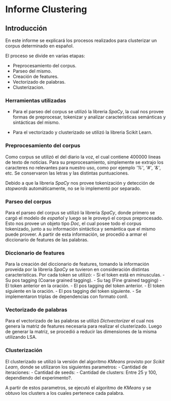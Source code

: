 # Informe Clustering


## Introducción

En este informe se explicará los procesos realizados para clusterizar un corpus determinado en español.

El proceso se divide en varias etapas:
  - Preprocesamiento del corpus.
  - Parseo del mismo.
  - Creación de features.
  - Vectorizado de palabras.
  - Clusterizacion.
  
### Herramientas utilizadas
  - Para el parseo del corpus se utilizó la libreria _SpaCy_, la cual nos provee formas de preprocesar,
  tokenizar y analizar caracteristicas semánticas y sintácticas del mismo.
  
  - Para el vectorizado y clusterizado se utilizó la libreria Scikit Learn.

### Preprocesamiento del corpus
  Como corpus se utilizó el del diario la voz, el cual contiene 400000 lineas de texto de noticias. 
  Para su preprocesamiento, simplemente se extrajo los caracteres no relevantes para nuestro uso, como 
  por ejemplo _'%'_, _'#'_, _'&'_, etc. Se conservaron las letras y las distintas puntuaciones.
  
  Debido a que la libreria _SpaCy_ nos provee tokenización y detección de _stopwords_ automáticamente,
  no se lo implementó por separado.
  

### Parseo del corpus
  Para el parseo del corpus se utilizó la libreria _SpaCy_, donde primero se cargó el modelo de _español_
  y luego se le proveyó el corpus preprocesado.
  Esto nos provee un objeto tipo _Doc_, el cual posee todo el corpus tokenizado, junto a su información 
  sintáctica y semántica que el mismo puede proveer.
  A partir de esta información, se procedió a armar el diccionario de features de las palabras.
  
### Diccionario de features
  Para la creación del diccionario de features, tomando la información proveida por la libreria _SpaCy_
  se tuvieron en consideración distintas caracteristicas.
  Por cada token se utilizó:
    - Si el token está en minusculas.
    - Su pos tagging (Coarse grained tagging).
    - Su tag (Fine grained tagging)
    - El token anterior en la oración.
    - El pos tagging del token anterior.
    - El token siguiente en la oración.
    - El pos tagging del token siguiente.
    - Se implementaron triplas de dependencias con formato conll.

### Vectorizado de palabras
  Para el vectorizado de las palabras se utilizó _Dictvectorizer_ el cual nos genera la matriz
  de features necesaria para realizar el clusterizado. 
  Luego de generar la matriz, se procedió a reducir las dimensiones de la misma utilizando LSA.
  

### Clusterización

  El clusterizado se utilizó la versión del algoritmo _KMeans_ provisto por _Scikit Learn_, donde se utilizaron
  los siguientes parametros:
    - Cantidad de iteraciones: 
    - Cantidad de seeds:
    - Cantidad de clusters: Entre 25 y 100, dependiendo del experimento?.
  
  A partir de estos parametros, se ejecutó el algoritmo de _KMeans_ y se obtuvo los clusters a los cuales pertenece
  cada palabra.

    
    
    
    
    
    




  
 
  
  
